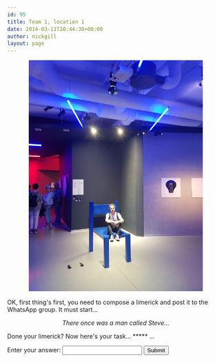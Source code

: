 ```yaml
---
id: 95
title: Team 1, location 1
date: 2014-03-11T20:44:38+00:00
author: nickgill
layout: page
---
```


<p align="center">
<img src="../sb4.jpg" width="80%" alt="legend" />
</p>
<p>
OK, first thing's first, you need to compose a limerick and post it to the WhatsApp group. It must start...
</p>
<p align = center>
<i>There once was a man called Steve...</i>
</p>
<p>
Done your limerick? Now here's your task... ***** ...
</p>
<form>
    <label for="pswd">Enter your answer: </label>
    <input type="password" id="pswd">
    <input type="button" value="Submit" onclick="checkPswd();" />
</form>
<!--Function to check password the already set password is admin-->
<script type="text/javascript">
    function checkPswd() {
        var confirmPassword = "Roxy";
        var password = document.getElementById("pswd").value;
        if (password == confirmPassword) {
             window.location="p5";
        }
        else{
            alert("Whoops! Try again!");
        }
    }
</script>

